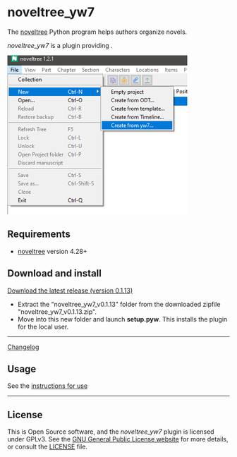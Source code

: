 # noveltree_yw7

The [noveltree](https://peter88213.github.io/noveltree/) Python program helps authors organize novels.  

*noveltree_yw7* is a plugin providing . 

![Screenshot](Screenshots/screen01.png)

## Requirements

- [noveltree](https://peter88213.github.io/noveltree/) version 4.28+

## Download and install

[Download the latest release (version 0.1.13)](https://github.com/peter88213/noveltree_yw7/raw/main/dist/noveltree_yw7_v0.1.13.zip)

- Extract the "noveltree_yw7_v0.1.13" folder from the downloaded zipfile "noveltree_yw7_v0.1.13.zip".
- Move into this new folder and launch **setup.pyw**. This installs the plugin for the local user.

---

[Changelog](changelog)

## Usage

See the [instructions for use](usage)

---

## License

This is Open Source software, and the *noveltree_yw7* plugin is licensed under GPLv3. See the
[GNU General Public License website](https://www.gnu.org/licenses/gpl-3.0.en.html) for more
details, or consult the [LICENSE](https://github.com/peter88213/noveltree_yw7/blob/main/LICENSE) file.
